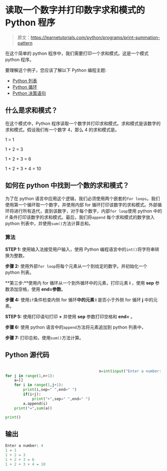 # 读取一个数字并打印数字求和模式的 Python 程序

> 原文：<https://learnetutorials.com/python/programs/print-summation-pattern>

在这个简单的 python 程序中，我们需要打印一个求和模式。这是一个模式 python 程序。

要理解这个例子，您应该了解以下 Python 编程主题:

*   [Python 列表](../../python/python-lists "Python list")
*   [Python 循环](../../python/python-loop-tutorials "Loops in Python")
*   [Python 决策语句](../../python/decision-making-statements "Python decision making statements")

## 什么是求和模式？

在这个模式中，Python 程序读取一个数字并打印求和模式。求和模式是该数字的求和模式。假设我们有一个数字 4，那么 4 的求和模式是。

1 = 1

1 + 2 = 3

1 + 2 + 3 = 6

1 + 2 + 3 + 4 = 10

## 如何在 python 中找到一个数的求和模式？

为了在 python 语言中应用这个逻辑，我们必须使用两个嵌套的`for loops`。我们使用第一个循环取一个数字，并使用内部 for 循环打印该数字的求和模式。外部循环将进行所有迭代，直到该数字，对于每个数字，内部`for loop`使用 python 中的 if 条件打印该数字的求和模式。最后，我们将`append` 每个求和模式的数字放入 python 列表中，并使用`sum()`方法计算总和。

### 算法

**STEP 1:** 使用输入法接受用户输入，使用 Python 编程语言中的`int()`将字符串转换为整数。

**步骤 2:** 使用外部`for loop`将每个元素从一个到给定的数字。并初始化一个 python 列表。

**第三步:**使用内 for 循环从一个到外循环中的元素，打印元素 **i** ，使用 **sep** 参数添加空格，使用 **end=参数**。

**步骤 4:** 使用`if`条件检查内侧 for 循环**中的元素 i** 是否小于外侧 for 循环 **j** 中的元素。

**STEP 5:** 使用打印语句打印 **+** 并使用 **sep** 参数打印空格和 **end=** 。

**步骤 6:** 使用 python 语言中的`append`方法将元素追加到 python 列表中，

**步骤 7:** 打印总和，使用`sum()`方法计算。

## Python 源代码

```py

                                          n=int(input("Enter a number: "))
for j in range(1,n+1):
    a=[]
    for i in range(1,j+1):
        print(i,sep=" ",end=" ")
        if(i<j):
            print("+",sep=" ",end=" ")
        a.append(i)
    print("=",sum(a))

print()

```

## 输出

```py
Enter a number: 4
1 = 1
1 + 2 = 3
1 + 2 + 3 = 6
1 + 2 + 3 + 4 = 10
```